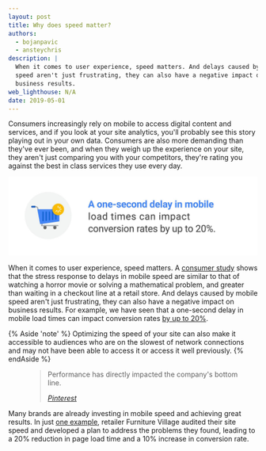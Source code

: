 ```yaml
---
layout: post
title: Why does speed matter?
authors:
  - bojanpavic
  - ansteychris  
description: |
  When it comes to user experience, speed matters. And delays caused by mobile
  speed aren't just frustrating, they can also have a negative impact on
  business results.
web_lighthouse: N/A
date: 2019-05-01
---
```


Consumers increasingly rely on mobile to access digital content and services, and if you look at your site analytics, you'll probably see this story playing out in your own data. Consumers are also more demanding than they've ever been, and when they weigh up the experience on your site, they aren't just comparing you with your competitors, they're rating you against the best in class services they use every day.

<img src="./speed-conversion-impact.jpg" alt="Image showing how a one-second delay in mobile load times can impact conversion rates by up to 20%">

When it comes to user experience, speed matters. A [consumer study](https://www.ericsson.com/en/press-releases/2016/2/streaming-delays-mentally-taxing-for-smartphone-users-ericsson-mobility-report) shows that the stress response to delays in mobile speed are similar to that of watching a horror movie or solving a mathematical problem, and greater than waiting in a checkout line at a retail store. And delays caused by mobile speed aren't just frustrating, they can also have a negative impact on business results. For example, we have seen that a one-second delay in mobile load times can impact conversion rates [by up to 20%](https://www.thinkwithgoogle.com/intl/en-gb/advertising-channels/mobile/milliseconds-earn-millions-why-mobile-speed-can-slow-or-grow-your-business/).

{% Aside 'note' %}
  Optimizing the speed of your site can also make it accessible to audiences who are on the slowest of network connections and may not have been able to access it or access it well previously.
{% endAside %}



<figure class="w-figure w-figure--inline-right">
  <blockquote>
    <p>
  	Performance has directly impacted the company's bottom line.
    </p>
    <cite>
      <a href="https://www.youtube.com/watch?v=Xryhxi45Q5M&feature=youtu.be&t=1366">Pinterest</a>
    </cite>
  </blockquote>
</figure>

Many brands are already investing in mobile speed and achieving great results. In just [one example](https://www.thinkwithgoogle.com/intl/en-gb/success-stories/uk-success-stories/furniture-village-and-greenlight-slash-page-load-times-boosting-user-experience/), retailer Furniture Village audited their site speed and developed a plan to address the problems they found, leading to a 20% reduction in page load time and a 10% increase in conversion rate.
